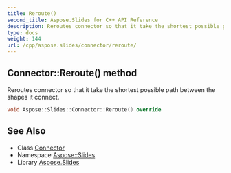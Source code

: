 ```yaml
---
title: Reroute()
second_title: Aspose.Slides for C++ API Reference
description: Reroutes connector so that it take the shortest possible path between the shapes it connect.
type: docs
weight: 144
url: /cpp/aspose.slides/connector/reroute/
---
```

## Connector::Reroute() method


Reroutes connector so that it take the shortest possible path between the shapes it connect.

```cpp
void Aspose::Slides::Connector::Reroute() override
```

## See Also

* Class [Connector](./)
* Namespace [Aspose::Slides](../)
* Library [Aspose.Slides](../../)